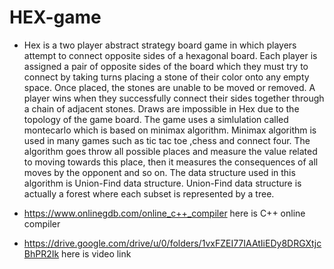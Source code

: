 # HEX-game 
- Hex is a two player abstract strategy board game in which players attempt to connect opposite sides of a hexagonal board.
Each player is assigned a pair of opposite sides of the board which they must try to connect by taking turns placing a stone 
of their color onto any empty space. Once placed, the stones are unable to be moved or removed. A player wins when they 
successfully connect their sides together through a chain of adjacent stones. Draws are impossible in Hex due to the topology 
of the game board.
The game uses a simlulation called montecarlo which is based on minimax algorithm. Minimax algorithm is used in many games 
such as tic tac toe ,chess and connect four.
The algorithm goes throw all possible places and measure the value related to moving towards this place, then it measures the consequences of all moves by the opponent and so on.
The data structure used in this algorithm is Union-Find data structure. Union-Find data structure is actually a forest where each subset is represented by a tree.

- https://www.onlinegdb.com/online_c++_compiler here is C++ online compiler
- https://drive.google.com/drive/u/0/folders/1vxFZEI77IAAtIiEDy8DRGXtjcBhPR2Ik here is video link 
